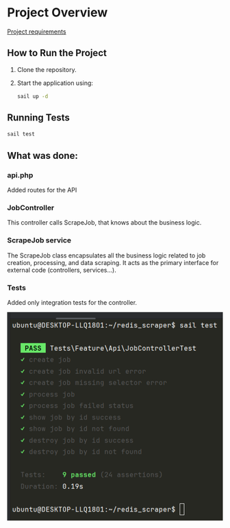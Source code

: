 # Project Overview
[Project requirements](/task.png)

## How to Run the Project

1. Clone the repository.
2. Start the application using:

   ```bash
   sail up -d
   ```

## Running Tests

   ```bash
   sail test
   ```


## What was done:

### api.php
Added routes for the API

### JobController
This controller calls ScrapeJob, that knows about the business logic.

### ScrapeJob service
The ScrapeJob class encapsulates all the business logic related to job creation, processing, and data scraping.
It acts as the primary interface for external code (controllers, services...).

### Tests
Added only integration tests for the controller.

![tests](tests.png)


